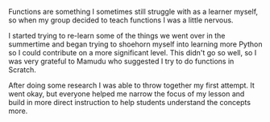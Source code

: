 Functions are something I sometimes still struggle with as a learner myself, so when my group decided to teach functions I was a little nervous.

I started trying to re-learn some of the things we went over in the summertime and began trying to shoehorn myself into learning more Python so I could contribute on a more significant level.  This didn't go so well, so I was very grateful to Mamudu who suggested I try to do functions in Scratch.

After doing some research I was able to throw together my first attempt.  It went okay, but everyone helped me narrow the focus of my lesson and build in more direct instruction to help students understand the concepts more.
